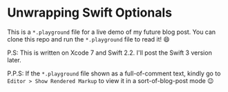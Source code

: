 # Unwrapping Swift Optionals

This is a `*.playground` file for a live demo of my future blog post. You can clone this repo and run the `*.playground` file to read it! 😄

P.S: This is written on Xcode 7 and Swift 2.2. I'll post the Swift 3 version later.

P.P.S: If the `*.playground` file shown as a full-of-comment text, kindly go to `Editor > Show Rendered Markup` to view it in a sort-of-blog-post mode 😉